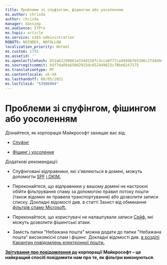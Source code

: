 ```yaml
---
title: Проблеми зі спуфінгом, фішингом або уосоленням
ms.author: chrisda
author: chrisda
manager: dansimp
ms.audience: ITPro
ms.topic: article
ms.service: o365-administration
ROBOTS: NOINDEX, NOFOLLOW
localization_priority: Normal
ms.custom: 1755
ms.assetid: ''
ms.openlocfilehash: b52a62298081e554d328fc3cca0f77ca9949b765396c27d4d9da247f411d6d2c
ms.sourcegitcommit: b5f7da89a650d2915dc652449623c78be6247175
ms.translationtype: MT
ms.contentlocale: uk-UA
ms.lasthandoff: 08/05/2021
ms.locfileid: "53986804"
---
```

# <a name="issues-with-spoofing-phishing-or-impersonation"></a>Проблеми зі спуфінгом, фішингом або уосоленням

Дізнайтеся, як корпорація Майкрософт захищає вас від:

- [Спуфінг](https://docs.microsoft.com/microsoft-365/security/office-365-security/anti-spoofing-protection)

- [Фішинг і уосолення](https://docs.microsoft.com/microsoft-365/security/office-365-security/atp-anti-phishing)

Додаткові рекомендації:

- Спуфінговані відправники, які з'являються в домені, можуть допомогти [SPF](https://docs.microsoft.com/microsoft-365/security/office-365-security/set-up-spf-in-office-365-to-help-prevent-spoofing) [і DKIM.](https://docs.microsoft.com/microsoft-365/security/office-365-security/use-dkim-to-validate-outbound-email)

- Переконайтеся, що відправники у вашому домені не настроєні обійти фільтрування спаму за допомогою правил потоку пошти (також відомих як правила транспортування) або дозволити записи списку. Докладні відомості див. в статті Захист від обминання [фільтрів спаму Microsoft.](https://docs.microsoft.com/exchange/troubleshoot/antispam/cautions-against-bypassing-spam-filters)

- Переконайтеся, що користувачі не налаштували записи [Сейф,](https://support.office.com/article/BE1BAEA0-BEAB-4A30-B968-9004332336CE) які можуть дозволити фішингські атаки.

- Замість папки "Небажана пошта" можна додати до папки "Небажана пошта" високоякісні спам і фішинг. Докладні відомості див. [в розділі Карантин повідомлень електронної пошти.](https://docs.microsoft.com/microsoft-365/security/office-365-security/quarantine-email-messages)

**[Звітування про повідомлення до](https://support.office.com/article/b5caa9f1-cdf3-4443-af8c-ff724ea719d2) корпорації Майкрософт – це найкращий спосіб повідомити нам про те, як фільтри виконуються.**
